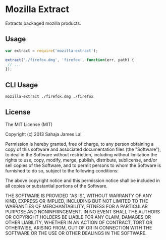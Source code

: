 # Mozilla Extract

Extracts packaged mozilla products.

## Usage

``` js
var extract = require('mozilla-extract');

extract('./firefox.dmg', 'firefox', function(err, path) {
 // ...
});
```


## CLI Usage

```sh
mozilla-extract ./firefox.dmg ./firefox 
```

## License

The MIT License (MIT)

Copyright (c) 2013 Sahaja James Lal

Permission is hereby granted, free of charge, to any person obtaining a copy
of this software and associated documentation files (the "Software"), to deal
in the Software without restriction, including without limitation the rights
to use, copy, modify, merge, publish, distribute, sublicense, and/or sell
copies of the Software, and to permit persons to whom the Software is
furnished to do so, subject to the following conditions:

The above copyright notice and this permission notice shall be included in
all copies or substantial portions of the Software.

THE SOFTWARE IS PROVIDED "AS IS", WITHOUT WARRANTY OF ANY KIND, EXPRESS OR
IMPLIED, INCLUDING BUT NOT LIMITED TO THE WARRANTIES OF MERCHANTABILITY,
FITNESS FOR A PARTICULAR PURPOSE AND NONINFRINGEMENT. IN NO EVENT SHALL THE
AUTHORS OR COPYRIGHT HOLDERS BE LIABLE FOR ANY CLAIM, DAMAGES OR OTHER
LIABILITY, WHETHER IN AN ACTION OF CONTRACT, TORT OR OTHERWISE, ARISING FROM,
OUT OF OR IN CONNECTION WITH THE SOFTWARE OR THE USE OR OTHER DEALINGS IN
THE SOFTWARE.
